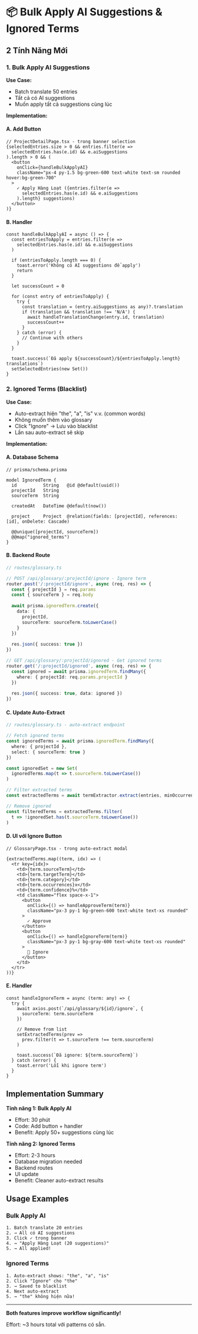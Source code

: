# 📦 Bulk Apply AI Suggestions & Ignored Terms

## 2 Tính Năng Mới

### 1. Bulk Apply AI Suggestions

**Use Case:**
- Batch translate 50 entries
- Tất cả có AI suggestions
- Muốn apply tất cả suggestions cùng lúc

**Implementation:**

#### A. Add Button
```tsx
// ProjectDetailPage.tsx - trong banner selection
{selectedEntries.size > 0 && entries.filter(e => 
  selectedEntries.has(e.id) && e.aiSuggestions
).length > 0 && (
  <button
    onClick={handleBulkApplyAI}
    className="px-4 py-1.5 bg-green-600 text-white text-sm rounded hover:bg-green-700"
  >
    ✓ Apply Hàng Loạt ({entries.filter(e => 
      selectedEntries.has(e.id) && e.aiSuggestions
    ).length} suggestions)
  </button>
)}
```

#### B. Handler
```tsx
const handleBulkApplyAI = async () => {
  const entriesToApply = entries.filter(e => 
    selectedEntries.has(e.id) && e.aiSuggestions
  )
  
  if (entriesToApply.length === 0) {
    toast.error('Không có AI suggestions để apply')
    return
  }
  
  let successCount = 0
  
  for (const entry of entriesToApply) {
    try {
      const translation = (entry.aiSuggestions as any)?.translation
      if (translation && translation !== 'N/A') {
        await handleTranslationChange(entry.id, translation)
        successCount++
      }
    } catch (error) {
      // Continue with others
    }
  }
  
  toast.success(`Đã apply ${successCount}/${entriesToApply.length} translations`)
  setSelectedEntries(new Set())
}
```

### 2. Ignored Terms (Blacklist)

**Use Case:**
- Auto-extract hiện "the", "a", "is" v.v. (common words)
- Không muốn thêm vào glossary
- Click "Ignore" → Lưu vào blacklist
- Lần sau auto-extract sẽ skip

**Implementation:**

#### A. Database Schema
```prisma
// prisma/schema.prisma

model IgnoredTerm {
  id          String   @id @default(uuid())
  projectId   String
  sourceTerm  String
  
  createdAt   DateTime @default(now())
  
  project     Project  @relation(fields: [projectId], references: [id], onDelete: Cascade)
  
  @@unique([projectId, sourceTerm])
  @@map("ignored_terms")
}
```

#### B. Backend Route
```typescript
// routes/glossary.ts

// POST /api/glossary/:projectId/ignore - Ignore term
router.post('/:projectId/ignore', async (req, res) => {
  const { projectId } = req.params
  const { sourceTerm } = req.body
  
  await prisma.ignoredTerm.create({
    data: {
      projectId,
      sourceTerm: sourceTerm.toLowerCase()
    }
  })
  
  res.json({ success: true })
})

// GET /api/glossary/:projectId/ignored - Get ignored terms
router.get('/:projectId/ignored', async (req, res) => {
  const ignored = await prisma.ignoredTerm.findMany({
    where: { projectId: req.params.projectId }
  })
  
  res.json({ success: true, data: ignored })
})
```

#### C. Update Auto-Extract
```typescript
// routes/glossary.ts - auto-extract endpoint

// Fetch ignored terms
const ignoredTerms = await prisma.ignoredTerm.findMany({
  where: { projectId },
  select: { sourceTerm: true }
})

const ignoredSet = new Set(
  ignoredTerms.map(t => t.sourceTerm.toLowerCase())
)

// Filter extracted terms
const extractedTerms = await termExtractor.extract(entries, minOccurrences)

// Remove ignored
const filteredTerms = extractedTerms.filter(
  t => !ignoredSet.has(t.sourceTerm.toLowerCase())
)
```

#### D. UI với Ignore Button
```tsx
// GlossaryPage.tsx - trong auto-extract modal

{extractedTerms.map((term, idx) => (
  <tr key={idx}>
    <td>{term.sourceTerm}</td>
    <td>{term.targetTerm}</td>
    <td>{term.category}</td>
    <td>{term.occurrences}x</td>
    <td>{term.confidence}%</td>
    <td className="flex space-x-1">
      <button
        onClick={() => handleApproveTerm(term)}
        className="px-3 py-1 bg-green-600 text-white text-xs rounded"
      >
        ✓ Approve
      </button>
      <button
        onClick={() => handleIgnoreTerm(term)}
        className="px-3 py-1 bg-gray-600 text-white text-xs rounded"
      >
        🚫 Ignore
      </button>
    </td>
  </tr>
))}
```

#### E. Handler
```tsx
const handleIgnoreTerm = async (term: any) => {
  try {
    await axios.post(`/api/glossary/${id}/ignore`, {
      sourceTerm: term.sourceTerm
    })
    
    // Remove from list
    setExtractedTerms(prev => 
      prev.filter(t => t.sourceTerm !== term.sourceTerm)
    )
    
    toast.success(`Đã ignore: ${term.sourceTerm}`)
  } catch (error) {
    toast.error('Lỗi khi ignore term')
  }
}
```

## Implementation Summary

**Tính năng 1: Bulk Apply AI**
- Effort: 30 phút
- Code: Add button + handler
- Benefit: Apply 50+ suggestions cùng lúc

**Tính năng 2: Ignored Terms**
- Effort: 2-3 hours
- Database migration needed
- Backend routes
- UI update
- Benefit: Cleaner auto-extract results

## Usage Examples

### Bulk Apply AI
```
1. Batch translate 20 entries
2. → All có AI suggestions
3. Click ✓ trong banner
4. → "Apply Hàng Loạt (20 suggestions)"
5. → All applied!
```

### Ignored Terms
```
1. Auto-extract shows: "the", "a", "is"
2. Click "Ignore" cho "the"
3. → Saved to blacklist
4. Next auto-extract
5. → "the" không hiện nữa!
```

---

**Both features improve workflow significantly!**

Effort: ~3 hours total với patterns có sẵn.